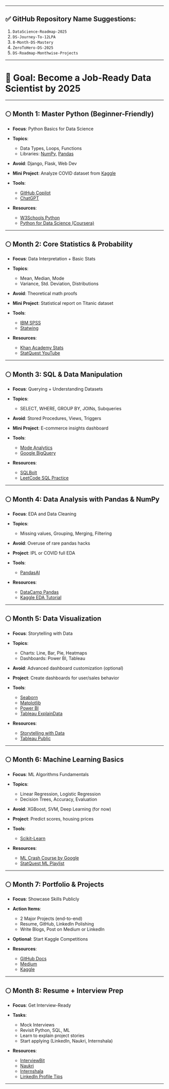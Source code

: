 
---

## ✅ GitHub Repository Name Suggestions:

1. `DataScience-Roadmap-2025`
2. `DS-Journey-To-12LPA`
3. `8-Month-DS-Mastery`
4. `ZeroToHero-DS-2025`
5. `DS-Roadmap-Monthwise-Projects`

---


# 🎯 **Goal**: Become a Job-Ready Data Scientist by 2025

---

## 🌕 Month 1: **Master Python (Beginner-Friendly)**

* **Focus**: Python Basics for Data Science
* **Topics**:

  * Data Types, Loops, Functions
  * Libraries: [NumPy](https://numpy.org/), [Pandas](https://pandas.pydata.org/)
* **Avoid**: Django, Flask, Web Dev
* **Mini Project**: Analyze COVID dataset from [Kaggle](https://www.kaggle.com/datasets/imdevskp/covid-19-in-india)
* **Tools**:

  * [GitHub Copilot](https://github.com/features/copilot)
  * [ChatGPT](https://chat.openai.com)
* **Resources**:

  * [W3Schools Python](https://www.w3schools.com/python/)
  * [Python for Data Science (Coursera)](https://www.coursera.org/learn/python-for-applied-data-science-ai)

---

## 🌕 Month 2: **Core Statistics & Probability**

* **Focus**: Data Interpretation + Basic Stats
* **Topics**:

  * Mean, Median, Mode
  * Variance, Std. Deviation, Distributions
* **Avoid**: Theoretical math proofs
* **Mini Project**: Statistical report on Titanic dataset
* **Tools**:

  * [IBM SPSS](https://www.ibm.com/products/spss-statistics)
  * [Statwing](https://www.statwing.com/)
* **Resources**:

  * [Khan Academy Stats](https://www.khanacademy.org/math/statistics-probability)
  * [StatQuest YouTube](https://www.youtube.com/user/joshstarmer)

---

## 🌕 Month 3: **SQL & Data Manipulation**

* **Focus**: Querying + Understanding Datasets
* **Topics**:

  * SELECT, WHERE, GROUP BY, JOINs, Subqueries
* **Avoid**: Stored Procedures, Views, Triggers
* **Mini Project**: E-commerce insights dashboard
* **Tools**:

  * [Mode Analytics](https://mode.com/)
  * [Google BigQuery](https://cloud.google.com/bigquery)
* **Resources**:

  * [SQLBolt](https://sqlbolt.com/)
  * [LeetCode SQL Practice](https://leetcode.com/problemset/database/)

---

## 🌕 Month 4: **Data Analysis with Pandas & NumPy**

* **Focus**: EDA and Data Cleaning
* **Topics**:

  * Missing values, Grouping, Merging, Filtering
* **Avoid**: Overuse of rare pandas hacks
* **Project**: IPL or COVID full EDA
* **Tools**:

  * [PandasAI](https://github.com/gventuri/pandas-ai)
* **Resources**:

  * [DataCamp Pandas](https://www.datacamp.com/courses/pandas-foundations)
  * [Kaggle EDA Tutorial](https://www.kaggle.com/code/fabiendaniel/eda-to-prediction-dietanic)

---

## 🌕 Month 5: **Data Visualization**

* **Focus**: Storytelling with Data
* **Topics**:

  * Charts: Line, Bar, Pie, Heatmaps
  * Dashboards: Power BI, Tableau
* **Avoid**: Advanced dashboard customization (optional)
* **Project**: Create dashboards for user/sales behavior
* **Tools**:

  * [Seaborn](https://seaborn.pydata.org/)
  * [Matplotlib](https://matplotlib.org/)
  * [Power BI](https://powerbi.microsoft.com/)
  * [Tableau ExplainData](https://www.tableau.com/products/new-features/explaindata)
* **Resources**:

  * [Storytelling with Data](https://www.storytellingwithdata.com/)
  * [Tableau Public](https://public.tableau.com/en-us/s/)

---

## 🌕 Month 6: **Machine Learning Basics**

* **Focus**: ML Algorithms Fundamentals
* **Topics**:

  * Linear Regression, Logistic Regression
  * Decision Trees, Accuracy, Evaluation
* **Avoid**: XGBoost, SVM, Deep Learning (for now)
* **Project**: Predict scores, housing prices
* **Tools**:

  * [Scikit-Learn](https://scikit-learn.org/)
* **Resources**:

  * [ML Crash Course by Google](https://developers.google.com/machine-learning/crash-course)
  * [StatQuest ML Playlist](https://www.youtube.com/playlist?list=PLblh5JKOoLUICTaGLRoHQDuF_7q2GfuJF)

---

## 🌕 Month 7: **Portfolio & Projects**

* **Focus**: Showcase Skills Publicly
* **Action Items**:

  * 2 Major Projects (end-to-end)
  * Resume, GitHub, LinkedIn Polishing
  * Write Blogs, Post on Medium or LinkedIn
* **Optional**: Start Kaggle Competitions
* **Resources**:

  * [GitHub Docs](https://docs.github.com/)
  * [Medium](https://medium.com/)
  * [Kaggle](https://www.kaggle.com/)

---

## 🌕 Month 8: **Resume + Interview Prep**

* **Focus**: Get Interview-Ready
* **Tasks**:

  * Mock Interviews
  * Revisit Python, SQL, ML
  * Learn to explain project stories
  * Start applying (LinkedIn, Naukri, Internshala)
* **Resources**:

  * [InterviewBit](https://www.interviewbit.com/)
  * [Naukri](https://www.naukri.com/)
  * [Internshala](https://internshala.com/)
  * [LinkedIn Profile Tips](https://www.linkedin.com/help/linkedin/answer/a507663)

---

